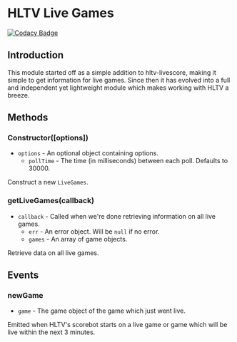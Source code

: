 # HLTV Live Games

[![Codacy Badge](https://api.codacy.com/project/badge/grade/1c459a215964481fa286267a4ea9c98d)](https://www.codacy.com/app/dassonville-andrew/hltv-live-games)

## Introduction

This module started off as a simple addition to hltv-livescore, making it simple to get information for live games. Since then it has evolved into a full and independent yet lightweight module which makes working with HLTV a breeze.

## Methods

### Constructor([options])
- `options` - An optional object containing options.
	- `pollTime` - The time (in milliseconds) between each poll. Defaults to 30000.

Construct a new `LiveGames`.

### getLiveGames(callback)
- `callback` - Called when we're done retrieving information on all live games.
	- `err` - An error object. Will be `null` if no error.
	- `games` - An array of game objects.

Retrieve data on all live games.

## Events

### newGame
- `game` - The game object of the game which just went live.

Emitted when HLTV's scorebot starts on a live game or game which will be live within the next 3 minutes.
